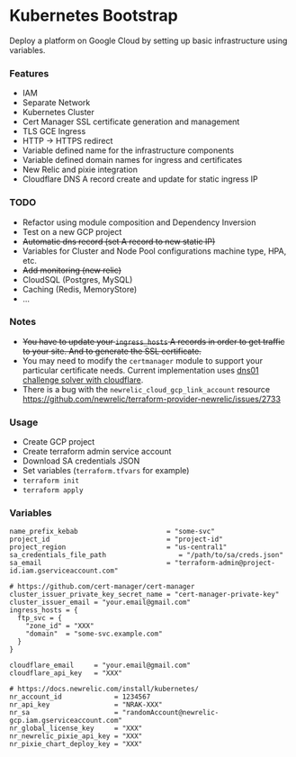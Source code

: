 # Kubernetes Bootstrap

Deploy a platform on Google Cloud by setting up basic infrastructure using variables.

### Features

- IAM
- Separate Network
- Kubernetes Cluster
- Cert Manager SSL certificate generation and management
- TLS GCE Ingress
- HTTP -> HTTPS redirect
- Variable defined name for the infrastructure components
- Variable defined domain names for ingress and certificates
- New Relic and pixie integration
- Cloudflare DNS A record create and update for static ingress IP

### TODO

- Refactor using module composition and Dependency Inversion
- Test on a new GCP project
- ~~Automatic dns record (set A record to new static IP)~~
- Variables for Cluster and Node Pool configurations machine type, HPA, etc.
- ~~Add monitoring (new relic)~~
- CloudSQL (Postgres, MySQL)
- Caching (Redis, MemoryStore)
- ...

### Notes

- ~~You have to update your `ingress_hosts` A records in order to get traffic to your site. And to generate the SSL certificate.~~
- You may need to modify the `certmanager` module to support your particular certificate needs. Current implementation uses [dns01 challenge solver with cloudflare](https://cert-manager.io/docs/configuration/acme/dns01/cloudflare/).
- There is a bug with the `newrelic_cloud_gcp_link_account` resource https://github.com/newrelic/terraform-provider-newrelic/issues/2733

### Usage

- Create GCP project
- Create terraform admin service account
- Download SA credentials JSON
- Set variables (`terraform.tfvars` for example)
- `terraform init`
- `terraform apply`

### Variables

```SHELL
name_prefix_kebab                      = "some-svc"
project_id                             = "project-id"
project_region                         = "us-central1"
sa_credentials_file_path                  = "/path/to/sa/creds.json"
sa_email                               = "terraform-admin@project-id.iam.gserviceaccount.com"

# https://github.com/cert-manager/cert-manager
cluster_issuer_private_key_secret_name = "cert-manager-private-key"
cluster_issuer_email = "your.email@gmail.com"
ingress_hosts = {
  ftp_svc = {
    "zone_id" = "XXX"
    "domain"  = "some-svc.example.com"
  }
}

cloudflare_email     = "your.email@gmail.com"
cloudflare_api_key   = "XXX"

# https://docs.newrelic.com/install/kubernetes/
nr_account_id             = 1234567
nr_api_key                = "NRAK-XXX"
nr_sa                     = "randomAccount@newrelic-gcp.iam.gserviceaccount.com"
nr_global_license_key     = "XXX"
nr_newrelic_pixie_api_key = "XXX"
nr_pixie_chart_deploy_key = "XXX"

```
